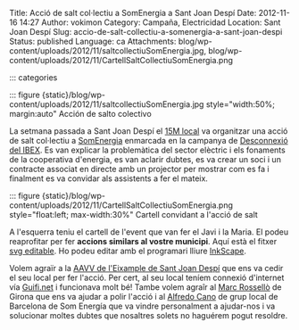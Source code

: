 Title: Acció de salt col·lectiu a SomEnergia a Sant Joan Despí
Date: 2012-11-16 14:27
Author: vokimon
Category: Campaña, Electricidad
Location: Sant Joan Despí
Slug: accio-de-salt-collectiu-a-somenergia-a-sant-joan-despi
Status: published
Language: ca
Attachments: blog/wp-content/uploads/2012/11/saltcollectiuSomEnergia.jpg, blog/wp-content/uploads/2012/11/CartellSaltCollectiuSomEnergia.png

::: categories

::: figure {static}/blog/wp-content/uploads/2012/11/saltcollectiuSomEnergia.jpg style="width:50%; margin:auto"
	Acción de salto colectivo

<!-- PELICAN_BEGIN_SUMMARY -->
La setmana passada a Sant Joan Despí el [15M local](http://acampadadespi.org) va organitzar una acció de salt col·lectiu a [SomEnergia](http://somenergia.coop) enmarcada en la campanya de [Desconnexió del IBEX](http://desconexionibex35.org). Es van explicar la problemàtica del sector elèctric i els fonaments de la cooperativa d'energia, es van aclarir dubtes, es va crear un soci i un contracte associat en directe amb un projector per mostrar com es fa i finalment es va convidar als assistents a fer el mateix.
<!-- PELICAN_END_SUMMARY -->

::: figure {static}/blog/wp-content/uploads/2012/11/CartellSaltCollectiuSomEnergia.png style="float:left; max-width:30%"
	Cartell convidant a l'acció de salt

A l'esquerra teniu el cartell de l'event que van fer el Javi i la Maria. El podeu reaprofitar per fer **accions similars al vostre municipi**. Aquí està el fitxer [svg editable](http://acampadadespi.org/files/cartells/CartellSaltCollectiuSomEnergia.svg).
Ho podeu editar amb el programari lliure [InkScape](http://inkscape.org).

Volem agraïr a la [AAVV de l'Eixample de Sant Joan Despí](http://www.avveixample.despientitats.cat) que ens va cedir el seu local per fer l'acció. Per cert, al seu local teníem connexió d'internet vía [Guifi.net]({filename}/pages/telecos-guifi-net.md) i funcionava molt bé! Tambe volem agraîr al [Marc Rossellò](http://somenergia.coop/plataforma/profile/MRosello) de Girona que ens va ajudar a polir l'acció i al [Alfredo Cano](http://somenergia.coop/plataforma/profile/alfredo) de grup local de Barcelona de Som Energía que va vindre personalment a ajudar-nos i va solucionar moltes dubtes que nosaltres solets no haguérem pogut resoldre.
